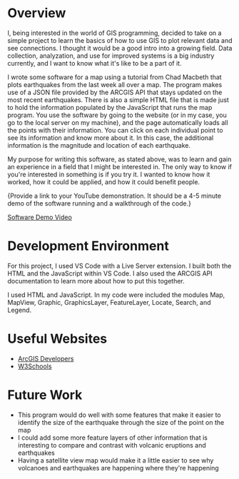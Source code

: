 # Overview

I, being interested in the world of GIS programming, decided to take on a simple project to learn the basics of how to use GIS to plot relevant data and see connections. I thought it would be a good intro into a growing field. Data collection, analyzation, and use for improved systems is a big industry currently, and I want to know what it's like to be a part of it.

I wrote some software for a map using a tutorial from Chad Macbeth that plots earthquakes from the last week all over a map. The program makes use of a JSON file provided by the ARCGIS API that stays updated on the most recent earthquakes. There is also a simple HTML file that is made just to hold the information populated by the JavaScript that runs the map program. You use the software by going to the website (or in my case, you go to the local server on my machine), and the page automatically loads all the points with their information. You can click on each individual point to see its information and know more about it. In this case, the additional information is the magnitude and location of each earthquake.

My purpose for writing this software, as stated above, was to learn and gain an experience in a field that I might be interested in. The only way to know if you're interested in something is if you try it. I wanted to know how it worked, how it could be applied, and how it could benefit people.

{Provide a link to your YouTube demonstration.  It should be a 4-5 minute demo of the software running and a walkthrough of the code.}

[Software Demo Video](https://www.youtube.com/watch?v=x5ztvdC7V1I)

# Development Environment

For this project, I used VS Code with a Live Server extension. I built both the HTML and the JavaScript within VS Code. I also used the ARCGIS API documentation to learn more about how to put this together.

I used HTML and JavaScript. In my code were included the modules Map, MapView, Graphic, GraphicsLayer, FeatureLayer, Locate, Search, and Legend.

# Useful Websites

* [ArcGIS Developers](https://developers.arcgis.com/documentation/mapping-apis-and-services/tutorials/)
* [W3Schools](https://www.w3schools.com/js/)

# Future Work

* This program would do well with some features that make it easier to identify the size of the earthquake through the size of the point on the map
* I could add some more feature layers of other information that is interesting to compare and contrast with volcanic eruptions and earthquakes
* Having a satellite view map would make it a little easier to see why volcanoes and earthquakes are happening where they're happening
